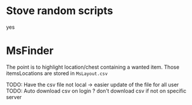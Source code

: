 # Stove random scripts
yes


# MsFinder
The point is to highlight location/chest containing a wanted item.
Those itemsLocations are stored in `MsLayout.csv`

TODO: Have the csv file not local -> easier update of the file for all user
TODO: Auto download csv on login ? don't download csv if not on specific server
